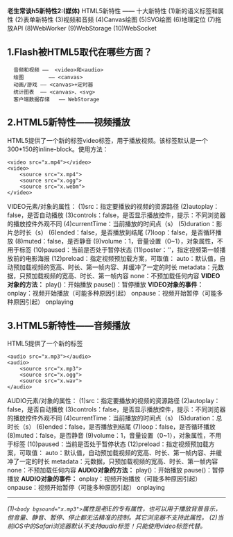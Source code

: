 **老生常谈h5新特性2:(媒体)**
HTML5新特性 —— 十大新特性
  (1)新的语义标签和属性
  (2)表单新特性
  (3)视频和音频
  (4)Canvas绘图
  (5)SVG绘图
  (6)地理定位
  (7)拖放API
  (8)WebWorker
  (9)WebStorage
  (10)WebSocket


1.Flash被HTML5取代在哪些方面？
---------------------

```
  音频和视频	——	<video>和<audio>
  绘图		—— <canvas>
  动画/游戏	—— <canvas>+定时器
  统计图表	—— <canvas>、<svg>
  客户端数据存储	—— WebStorage
```

2.HTML5新特性——视频播放
----------------

  HTML5提供了一个新的标签video标签，用于播放视频。该标签默认是一个300*150的inline-block。使用方法：

```
<video src="x.mp4"></video>
<video>
	<source src="x.mp4">
	<source src="x.ogg">
	<source src="x.webm">
</video>
```

  VIDEO元素/对象的属性：
  (1)src：指定要播放的视频的资源路径
  (2)autoplay：false，是否自动播放
  (3)controls：false，是否显示播放控件，提示：不同浏览器的播放控件外观不同
  (4)currentTime：当前播放的时间点（s）
  (5)duration：影片总时长（s）
  (6)ended：false，是否播放到结尾
  (7)loop：false，是否循环播放
  (8)muted：false，是否静音
  (9)volume：1，音量设置（0~1），对象属性，不用于标签
  (10)paused：当前是否处于暂停状态
  (11)poster：''，指定视频第一帧播放前的电影海报
  (12)preload：指定视频预加载方案，可取值：
		auto：默认值，自动预加载视频的宽高、时长、第一帧内容、并缓冲了一定的时长
		metadata：元数据，只预加载视频的宽高、时长、第一帧内容
		none：不预加载任何内容
  **VIDEO对象的方法：**
  play()：开始播放
  pause()：暂停播放
  **VIDEO对象的事件：**
  onplay：视频开始播放（可能多种原因引起）
  onpause：视频开始暂停（可能多种原因引起）
  onplaying

3.HTML5新特性——音频播放
----------------

  HTML5提供了一个新的标签<audio>标签，用于播放音频。该标签若没有controls属性，则默认display:none；反之则是一个300*30的inline-block。使用方法：

```
<audio src="x.mp3"></audio>
<audio>
	<source src="x.mp3">
	<source src="x.ogg">
	<source src="x.wav">
</audio>
```

  AUDIO元素/对象的属性：
  (1)src：指定要播放的视频的资源路径
  (2)autoplay：false，是否自动播放
  (3)controls：false，是否显示播放控件，提示：不同浏览器的播放控件外观不同
  (4)currentTime：当前播放的时间点（s）
  (5)duration：总时长（s）
  (6)ended：false，是否播放到结尾
  (7)loop：false，是否循环播放
  (8)muted：false，是否静音
  (9)volume：1，音量设置（0~1），对象属性，不用于标签
  (10)paused：当前是否处于暂停状态
  (12)preload：指定视频预加载方案，可取值：
		auto：默认值，自动预加载视频的宽高、时长、第一帧内容、并缓冲了一定的时长
		metadata：元数据，只预加载视频的宽高、时长、第一帧内容
		none：不预加载任何内容
  **AUDIO对象的方法：**
  play()：开始播放
  pause()：暂停播放
  **AUDIO对象的事件：**
  onplay：视频开始播放（可能多种原因引起）
  onpause：视频开始暂停（可能多种原因引起）
  onplaying


----------


*(1)`<body bgsound="x.mp3">`属性是老IE的专有属性，也可以用于播放背景音乐，但音量、静音、暂停、停止都无法精准的控制。其它浏览器不支持此属性。
(2)当前iOS中的Safari浏览器默认不支持audio标签！只能使用video标签代替。*